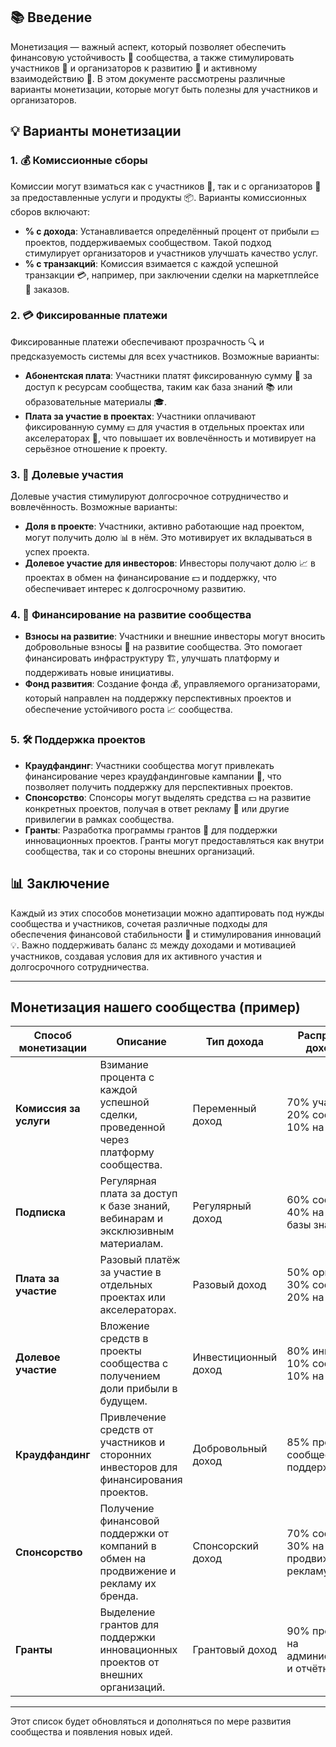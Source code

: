 ## 📚 Введение
Монетизация — важный аспект, который позволяет обеспечить финансовую устойчивость 💪 сообщества, а также стимулировать участников 👥 и организаторов к развитию 🚀 и активному взаимодействию 🤝. В этом документе рассмотрены различные варианты монетизации, которые могут быть полезны для участников и организаторов.

## 💡 Варианты монетизации

### 1. 💰 Комиссионные сборы
Комиссии могут взиматься как с участников 👤, так и с организаторов 👥 за предоставленные услуги и продукты 📦. Варианты комиссионных сборов включают:
- **% с дохода**: Устанавливается определённый процент от прибыли 💵 проектов, поддерживаемых сообществом. Такой подход стимулирует организаторов и участников улучшать качество услуг.
- **% с транзакций**: Комиссия взимается с каждой успешной транзакции 💳, например, при заключении сделки на маркетплейсе 🛒 заказов.

### 2. 💳 Фиксированные платежи
Фиксированные платежи обеспечивают прозрачность 🔍 и предсказуемость системы для всех участников. Возможные варианты:
- **Абонентская плата**: Участники платят фиксированную сумму 💸 за доступ к ресурсам сообщества, таким как база знаний 📚 или образовательные материалы 🎓.
- **Плата за участие в проектах**: Участники оплачивают фиксированную сумму 💵 для участия в отдельных проектах или акселераторах 🚀, что повышает их вовлечённость и мотивирует на серьёзное отношение к проекту.

### 3. 🤝 Долевые участия
Долевые участия стимулируют долгосрочное сотрудничество и вовлечённость. Возможные варианты:
- **Доля в проекте**: Участники, активно работающие над проектом, могут получить долю 📊 в нём. Это мотивирует их вкладываться в успех проекта.
- **Долевое участие для инвесторов**: Инвесторы получают долю 📈 в проектах в обмен на финансирование 💵 и поддержку, что обеспечивает интерес к долгосрочному развитию.

### 4. 🌱 Финансирование на развитие сообщества
- **Взносы на развитие**: Участники и внешние инвесторы могут вносить добровольные взносы 💸 на развитие сообщества. Это помогает финансировать инфраструктуру 🏗️, улучшать платформу и поддерживать новые инициативы.
- **Фонд развития**: Создание фонда 💰, управляемого организаторами, который направлен на поддержку перспективных проектов и обеспечение устойчивого роста 📈 сообщества.

### 5. 🛠️ Поддержка проектов
- **Краудфандинг**: Участники сообщества могут привлекать финансирование через краудфандинговые кампании 🤲, что позволяет получить поддержку для перспективных проектов.
- **Спонсорство**: Спонсоры могут выделять средства 💵 на развитие конкретных проектов, получая в ответ рекламу 📢 или другие привилегии в рамках сообщества.
- **Гранты**: Разработка программы грантов 🎁 для поддержки инновационных проектов. Гранты могут предоставляться как внутри сообщества, так и со стороны внешних организаций.

## 📊 Заключение
Каждый из этих способов монетизации можно адаптировать под нужды сообщества и участников, сочетая различные подходы для обеспечения финансовой стабильности 💪 и стимулирования инноваций 💡. Важно поддерживать баланс ⚖️ между доходами и мотивацией участников, создавая условия для их активного участия и долгосрочного сотрудничества.

---

## **Монетизация нашего сообщества** (пример)

| Способ монетизации     | Описание                                                                               | Тип дохода           | Распределение доходов (%)                          |
| ---------------------- | -------------------------------------------------------------------------------------- | -------------------- | -------------------------------------------------- |
| **Комиссия за услуги** | Взимание процента с каждой успешной сделки, проведенной через платформу сообщества.    | Переменный доход     | 70% участнику, 20% сообществу, 10% на развитие     |
| **Подписка**           | Регулярная плата за доступ к базе знаний, вебинарам и эксклюзивным материалам.         | Регулярный доход     | 60% сообществу, 40% на развитие базы знаний        |
| **Плата за участие**   | Разовый платёж за участие в отдельных проектах или акселераторах.                      | Разовый доход        | 50% организатору, 30% сообществу, 20% на поддержку |
| **Долевое участие**    | Вложение средств в проекты сообщества с получением доли прибыли в будущем.             | Инвестиционный доход | 80% инвестору, 10% сообществу, 10% на развитие     |
| **Краудфандинг**       | Привлечение средств от участников и сторонних инвесторов для финансирования проектов.  | Добровольный доход   | 85% проекту, 10% сообществу, 5% на поддержку       |
| **Спонсорство**        | Получение финансовой поддержки от компаний в обмен на продвижение и рекламу их бренда. | Спонсорский доход    | 70% сообществу, 30% на продвижение и рекламу       |
| **Гранты**             | Выделение грантов для поддержки инновационных проектов от внешних организаций.         | Грантовый доход      | 90% проекту, 10% на администрирование и отчётность |

---

Этот список будет обновляться и дополняться по мере развития сообщества и появления новых идей.